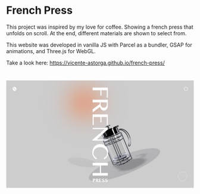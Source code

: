 # French Press

This project was inspired by my love for coffee. Showing a french press that unfolds on scroll. At the end, different materials are shown to select from.

This website was developed in vanilla JS with Parcel as a bundler, GSAP for animations, and Three.js for WebGL.

Take a look here: https://vicente-astorga.github.io/french-press/

# ![sketch of three.js](https://raw.githubusercontent.com/vicente-astorga/french-press/main/src/assets/french-press.png)
